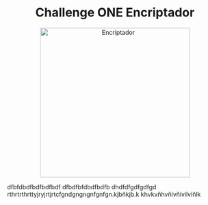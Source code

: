 <html>
<body>
<div align= center>
<h1>Challenge ONE Encriptador</h1>

<a href="https://magucho.github.io/Chalenge_ONE_encriptador.github.io/"><img src="https://static.hoy.es/www/multimedia/202202/08/media/cifradogif_601.gif" width="350" alt="Encriptador"/></a>

</div>
</body>
</html>
 dfbfdbdfbdfbdfbdf 
dfbdfbfdbdfbdfb
dhdfdfgdfgdfgd
rthrtrthrttyjryjrtjrtcfgndgngngnfgnfgn.kjbñkjb.k
khvkvñhvñivñivilviñlk

